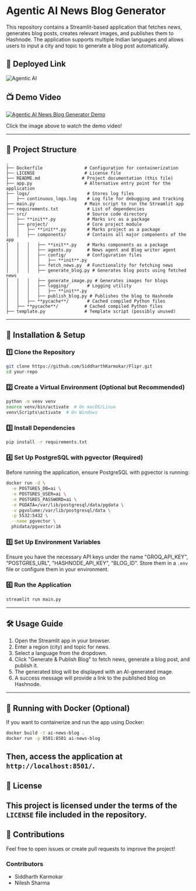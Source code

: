 # Agentic AI News Blog Generator
This repository contains a Streamlit-based application that fetches news, generates blog posts, creates relevant images, and publishes them to Hashnode. The application supports multiple Indian languages and allows users to input a city and topic to generate a blog post automatically.

## 🔗 Deployed Link
![Agentic AI](http://34.235.166.71:8501)
## 📺 Demo Video
[![Agentic AI News Blog Generator Demo](https://img.youtube.com/vi/muD9uB3_1ao/0.jpg)](https://www.youtube.com/watch?v=muD9uB3_1ao)

Click the image above to watch the demo video!

---
## 📂 Project Structure
```
.
├── Dockerfile                # Configuration for containerization
├── LICENSE                   # License file
├── README.md                # Project documentation (this file)
├── app.py                    # Alternative entry point for the application
├── logs/                      # Stores log files
│   ├── continuous_logs.log    # Log file for debugging and tracking
├── main.py                   # Main script to run the Streamlit app
├── requirements.txt           # List of dependencies
├── src/                       # Source code directory
│   ├── **init**.py            # Marks src as a package
│   ├── project/               # Core project module
│   │   ├── **init**.py        # Marks project as a package
│   │   ├── components/        # Contains all major components of the app
│   │   │   ├── **init**.py    # Marks components as a package
│   │   │   ├── agents.py      # News agent and Blog writer agent
│   │   │   ├── config/        # Configuration files
│   │   │   │   ├── **init**.py
│   │   │   ├── fetch_news.py  # Functionality for fetching news
│   │   │   ├── generate_blog.py # Generates blog posts using fetched news
│   │   │   ├── generate_image.py # Generates images for blogs
│   │   │   ├── logging/       # Logging utility
│   │   │   │   ├── **init**.py
│   │   │   ├── publish_blog.py # Publishes the blog to Hashnode
│   │   ├── **pycache**/       # Cached compiled Python files
│   ├── **pycache**/          # Cached compiled Python files
├── template.py               # Template script (possibly unused)
```
---
## 🚀 Installation & Setup
### 1️⃣ Clone the Repository
```sh
git clone https://github.com/SiddharthKarmokar/Flipr.git
cd your-repo
```
### 2️⃣ Create a Virtual Environment (Optional but Recommended)
```sh
python -m venv venv
source venv/bin/activate  # On macOS/Linux
venv\Scripts\activate  # On Windows
```
### 3️⃣ Install Dependencies
```sh
pip install -r requirements.txt
```
### 4️⃣ Set Up PostgreSQL with pgvector (Required)
Before running the application, ensure PostgreSQL with pgvector is running:
```sh
docker run -d \
  -e POSTGRES_DB=ai \
  -e POSTGRES_USER=ai \
  -e POSTGRES_PASSWORD=ai \
  -e PGDATA=/var/lib/postgresql/data/pgdata \
  -v pgvolume:/var/lib/postgresql/data \
  -p 5532:5432 \
  --name pgvector \
  phidata/pgvector:16
```
### 5️⃣ Set Up Environment Variables
Ensure you have the necessary API keys under the name "GROQ_API_KEY", "POSTGRES_URL", "HASHNODE_API_KEY", "BLOG_ID". Store them in a `.env` file or configure them in your environment.
### 6️⃣ Run the Application
```sh
streamlit run main.py
```
---
## 🛠 Usage Guide
1. Open the Streamlit app in your browser.
2. Enter a region (city) and topic for news.
3. Select a language from the dropdown.
4. Click "Generate & Publish Blog" to fetch news, generate a blog post, and publish it.
5. The generated blog will be displayed with an AI-generated image.
6. A success message will provide a link to the published blog on Hashnode.
---
## 🐳 Running with Docker (Optional)
If you want to containerize and run the app using Docker:
```sh
docker build -t ai-news-blog .
docker run -p 8501:8501 ai-news-blog
```
Then, access the application at `http://localhost:8501/`.
---
## 📜 License
This project is licensed under the terms of the `LICENSE` file included in the repository.
---
## 🤝 Contributions
Feel free to open issues or create pull requests to improve the project!
### Contributors
- Siddharth Karmokar
- Nilesh Sharma
